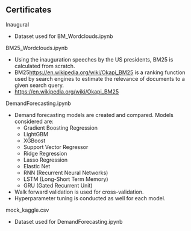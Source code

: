 Certificates
- 

Inaugural
- Dataset used for BM_Wordclouds.ipynb

BM25_Wordclouds.ipynb
- Using the inauguration speeches by the US presidents, BM25 is calculated from scratch.
- BM25<https://en.wikipedia.org/wiki/Okapi_BM25> is a ranking function used by search engines to estimate the relevance of documents to a given search query.
- https://en.wikipedia.org/wiki/Okapi_BM25

DemandForecasting.ipynb
- Demand forecasting models are created and compared. Models considered are:
  - Gradient Boosting Regression
  - LightGBM
  - XGBoost
  - Support Vector Regressor
  - Ridge Regression
  - Lasso Regression
  - Elastic Net
  - RNN (Recurrent Neural Networks)
  - LSTM (Long-Short Term Memory)
  - GRU (Gated Recurrent Unit)
- Walk forward validation is used for cross-validation.
- Hyperparameter tuning is conducted as well for each model.

mock_kaggle.csv
- Dataset used for DemandForecasting.ipynb
